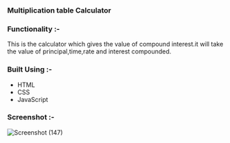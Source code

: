 ### Multiplication table Calculator

### Functionality :-
This is the calculator which gives the value of compound interest.it will take the value of principal,time,rate and interest compounded.


### Built Using :-

- HTML
- CSS
- JavaScript


### Screenshot :-
![Screenshot (147)](https://user-images.githubusercontent.com/90452678/161470520-0f48b8fb-e6d8-46bd-b66e-b7590ee80f9d.png)
